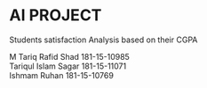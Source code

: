 # AI PROJECT
Students satisfaction Analysis based on their CGPA  

M Tariq Rafid Shad    181-15-10985  
Tariqul Islam Sagar   181-15-11071  
Ishmam Ruhan          181-15-10769
